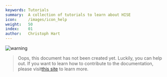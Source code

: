 ```yaml
---
keywords: Tutorials
summary:  A collection of tutorials to learn about HISE
icon:     /images/icon_help
weight:   50
index:    01
author:   Christoph Hart
---
```


![warning](/images/icon_warning:64px)  
> Oops, this document has not been created yet. Luckily, you can help out. If you want to learn how to contribute to the documentation, please visit[this site](glossary/contributing#contributing) to learn more.  
